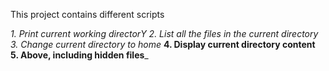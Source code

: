 This project contains different scripts 

_1. Print current working directorY_
_2. List all the files in the current directory_
_3. Change current directory to home_
**4. Display current directory content**
**5. Above, including hidden files**_
